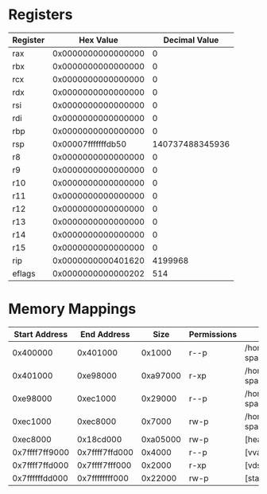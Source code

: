 # Registers

| Register | Hex Value | Decimal Value |
|----------|-----------|---------------|
| rax | 0x0000000000000000 | 0 |
| rbx | 0x0000000000000000 | 0 |
| rcx | 0x0000000000000000 | 0 |
| rdx | 0x0000000000000000 | 0 |
| rsi | 0x0000000000000000 | 0 |
| rdi | 0x0000000000000000 | 0 |
| rbp | 0x0000000000000000 | 0 |
| rsp | 0x00007fffffffdb50 | 140737488345936 |
| r8 | 0x0000000000000000 | 0 |
| r9 | 0x0000000000000000 | 0 |
| r10 | 0x0000000000000000 | 0 |
| r11 | 0x0000000000000000 | 0 |
| r12 | 0x0000000000000000 | 0 |
| r13 | 0x0000000000000000 | 0 |
| r14 | 0x0000000000000000 | 0 |
| r15 | 0x0000000000000000 | 0 |
| rip | 0x0000000000401620 | 4199968 |
| eflags | 0x0000000000000202 | 514 |

# Memory Mappings

| Start Address | End Address | Size | Permissions | Name |
|---------------|-------------|------|--------------|------|
| 0x400000 | 0x401000 | 0x1000 | r--p | /home/nash/os2025/address-space/simple |
| 0x401000 | 0xe98000 | 0xa97000 | r-xp | /home/nash/os2025/address-space/simple |
| 0xe98000 | 0xec1000 | 0x29000 | r--p | /home/nash/os2025/address-space/simple |
| 0xec1000 | 0xec8000 | 0x7000 | rw-p | /home/nash/os2025/address-space/simple |
| 0xec8000 | 0x18cd000 | 0xa05000 | rw-p | [heap] |
| 0x7ffff7ff9000 | 0x7ffff7ffd000 | 0x4000 | r--p | [vvar] |
| 0x7ffff7ffd000 | 0x7ffff7fff000 | 0x2000 | r-xp | [vdso] |
| 0x7ffffffdd000 | 0x7ffffffff000 | 0x22000 | rw-p | [stack] |
